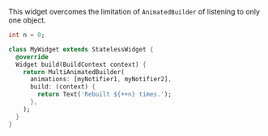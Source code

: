 This widget overcomes the limitation of `AnimatedBuilder` of listening to only one object.

```dart
int n = 0;

class MyWidget extends StatelessWidget {
  @override
  Widget build(BuildContext context) {
    return MultiAnimatedBuilder(
      animations: [myNotifier1, myNotifier2],
      build: (context) {
        return Text('Rebuilt ${++n} times.');
      },
    );
  }
}
```